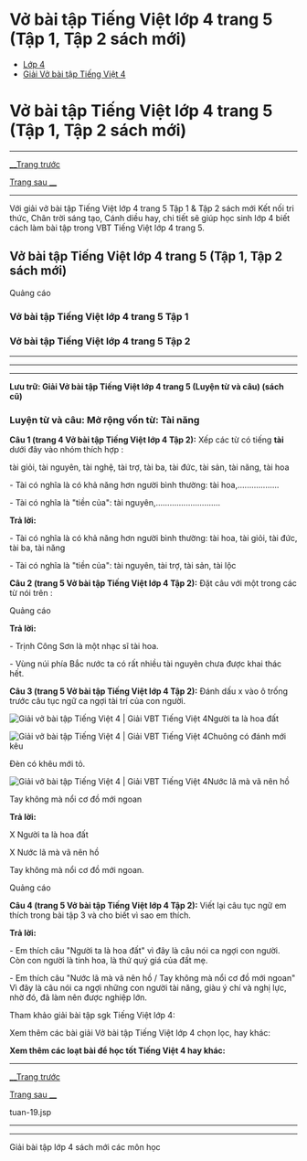 # Vở bài tập Tiếng Việt lớp 4 trang 5 (Tập 1, Tập 2 sách mới)

  * [Lớp 4](https://vietjack.com/series/lop-4.jsp)
  * [Giải Vở bài tập Tiếng Việt 4](https://vietjack.com/giai-vo-bai-tap-tieng-viet-4/index.jsp)



# Vở bài tập Tiếng Việt lớp 4 trang 5 (Tập 1, Tập 2 sách mới)

* * *

[__Trang trước](https://vietjack.com/giai-vo-bai-tap-tieng-viet-4/tuan-19.jsp)

[Trang sau __](https://vietjack.com/giai-vo-bai-tap-tieng-viet-4/tuan-19.jsp)

* * *

Với giải vở bài tập Tiếng Việt lớp 4 trang 5 Tập 1 & Tập 2 sách mới Kết nối tri thức, Chân trời sáng tạo, Cánh diều hay, chi tiết sẽ giúp học sinh lớp 4 biết cách làm bài tập trong VBT Tiếng Việt lớp 4 trang 5.

## Vở bài tập Tiếng Việt lớp 4 trang 5 (Tập 1, Tập 2 sách mới)

Quảng cáo

### **Vở bài tập Tiếng Việt lớp 4 trang 5 Tập 1**

### **Vở bài tập Tiếng Việt lớp 4 trang 5 Tập 2**

* * *

* * *

* * *

**Lưu trữ: Giải Vở bài tập Tiếng Việt lớp 4 trang 5 (Luyện từ và câu) (sách cũ)**

### **Luyện từ và câu: Mở rộng vốn từ: Tài năng**

**Câu 1 (trang 4 Vở bài tập Tiếng Việt lớp 4 Tập 2):** Xếp các từ có tiếng **tài** dưới đây vào nhóm thích hợp :

tài giỏi, tài nguyên, tài nghệ, tài trợ, tài ba, tài đức, tài sản, tài năng, tài hoa

\- Tài có nghĩa là có khả năng hơn người bình thường: tài hoa,.................. 

\- Tài có nghĩa là "tiền của": tài nguyên,............................ 

**Trả lời:**

\- Tài có nghĩa là có khả năng hơn người bình thường: tài hoa, tài giỏi, tài đức, tài ba, tài năng 

\- Tài có nghĩa là "tiền của": tài nguyên, tài trợ, tài sản, tài lộc 

**Câu 2 (trang 5 Vở bài tập Tiếng Việt lớp 4 Tập 2):** Đặt câu với một trong các từ nói trên :

Quảng cáo

**Trả lời:**

\- Trịnh Công Sơn là một nhạc sĩ tài hoa. 

\- Vùng núi phía Bắc nước ta có rất nhiều tài nguyên chưa được khai thác hết. 

**Câu 3 (trang 5 Vở bài tập Tiếng Việt lớp 4 Tập 2):** Đánh dấu x vào ô trống trước câu tục ngữ ca ngợi tài trí của con người.

![Giải vở bài tập Tiếng Việt 4 | Giải VBT Tiếng Việt 4](https://vietjack.com/giai-vo-bai-tap-tieng-viet-4/images/tap-lam-van-tuan-1-trang-5-6-vbt-tieng-viet-4-tap-1.PNG)Người ta là hoa đất

![Giải vở bài tập Tiếng Việt 4 | Giải VBT Tiếng Việt 4](https://vietjack.com/giai-vo-bai-tap-tieng-viet-4/images/tap-lam-van-tuan-1-trang-5-6-vbt-tieng-viet-4-tap-1.PNG)Chuông có đánh mới kêu

Đèn có khêu mới tỏ.

![Giải vở bài tập Tiếng Việt 4 | Giải VBT Tiếng Việt 4](https://vietjack.com/giai-vo-bai-tap-tieng-viet-4/images/tap-lam-van-tuan-1-trang-5-6-vbt-tieng-viet-4-tap-1.PNG)Nước lã mà vã nên hồ

Tay không mà nổi cơ đồ mới ngoan

**Trả lời:**

X Người ta là hoa đất

X Nước lã mà vã nên hồ

Tay không mà nổi cơ đồ mới ngoan.

Quảng cáo

**Câu 4 (trang 5 Vở bài tập Tiếng Việt lớp 4 Tập 2):** Viết lại câu tục ngữ em thích trong bài tập 3 và cho biết vì sao em thích.

**Trả lời:**

\- Em thích câu "Người ta là hoa đất" vì đây là câu nói ca ngợi con người. Còn con người là tinh hoa, là thứ quý giá của đất mẹ.

\- Em thích câu "Nước lã mà vã nên hồ / Tay không mà nổi cơ đồ mới ngoan" Vì đây là câu nói ca ngợi những con người tài năng, giàu ý chí và nghị lực, nhờ đó, đã làm nên được nghiệp lớn.

Tham khảo giải bài tập sgk Tiếng Việt lớp 4:

Xem thêm các bài giải Vở bài tập Tiếng Việt lớp 4 chọn lọc, hay khác:

**Xem thêm các loạt bài để học tốt Tiếng Việt 4 hay khác:**

* * *

[__Trang trước](https://vietjack.com/giai-vo-bai-tap-tieng-viet-4/tuan-19.jsp)

[Trang sau __](https://vietjack.com/giai-vo-bai-tap-tieng-viet-4/tuan-19.jsp)

tuan-19.jsp

* * *

* * *

Giải bài tập lớp 4 sách mới các môn học
